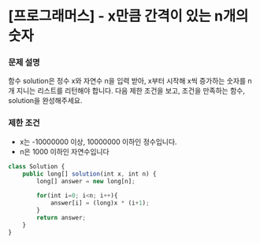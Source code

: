 # [프로그래머스] - x만큼 간격이 있는 n개의 숫자

### **문제 설명**

함수 solution은 정수 x와 자연수 n을 입력 받아, x부터 시작해 x씩 증가하는 숫자를 n개 지니는 리스트를 리턴해야 합니다. 다음 제한 조건을 보고, 조건을 만족하는 함수, solution을 완성해주세요.

### **제한 조건**

- x는 -10000000 이상, 10000000 이하인 정수입니다.
- n은 1000 이하인 자연수입니다

```jsx
class Solution {
    public long[] solution(int x, int n) {
        long[] answer = new long[n];
        
        for(int i=0; i<n; i++){
            answer[i] = (long)x * (i+1);
        }
        return answer;
    }
}
```